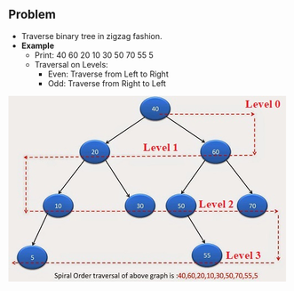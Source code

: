 ## Problem
- Traverse binary tree in zigzag fashion.
- **Example**
  - Print: 40 60 20 10 30 50 70 55 5
  - Traversal on Levels:
    - Even: Traverse from Left to Right
    - Odd:  Traverse from Right to Left
    
![ImgURL](spiralTraversalExample.jpg)
